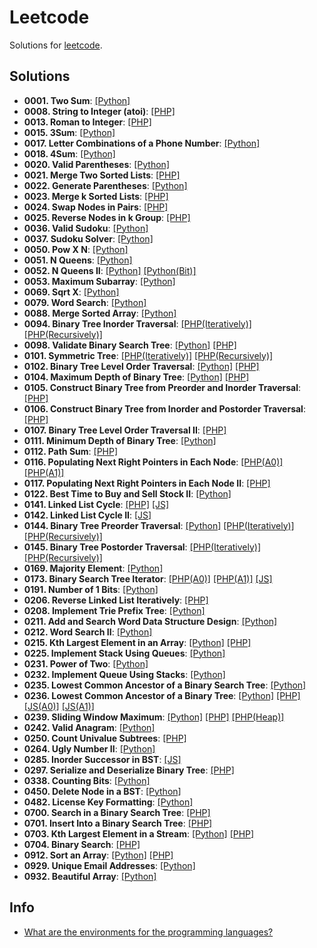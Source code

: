 # Leetcode

Solutions for [leetcode](https://leetcode.com/).

## Solutions

- **0001. Two Sum**: [[Python]](./python/solutions/s0001_two_sum.py)
- **0008. String to Integer (atoi)**: [[PHP]](./php/src/0008_string_to_integer_(atoi).php)
- **0013. Roman to Integer**: [[PHP]](./php/src/0013_roman_to_integer.php)
- **0015. 3Sum**: [[Python]](./python/solutions/s0015_3Sum.py)
- **0017. Letter Combinations of a Phone Number**: [[Python]](./python/solutions/s0017_Letter_Combinations_of_a_Phone_Number.py)
- **0018. 4Sum**: [[Python]](./python/solutions/s0018_4Sum.py)
- **0020. Valid Parentheses**: [[Python]](./python/solutions/s0020_valid_parentheses.py)
- **0021. Merge Two Sorted Lists**: [[PHP]](./php/src/0021_merge_two_sorted_lists.php)
- **0022. Generate Parentheses**: [[Python]](./python/solutions/s0022_Generate_Parentheses.py)
- **0023. Merge k Sorted Lists**: [[PHP]](./php/src/0023_merge_k_sorted_lists.php)
- **0024. Swap Nodes in Pairs**: [[PHP]](./php/src/0024_swap_nodes_in_pairs.php)
- **0025. Reverse Nodes in k Group**: [[PHP]](./php/src/0025_reverse_nodes_in_k_group.php)
- **0036. Valid Sudoku**: [[Python]](./python/solutions/s0036_Valid_Sudoku.py)
- **0037. Sudoku Solver**: [[Python]](./python/solutions/s0037_Sudoku_Solver.py)
- **0050. Pow X N**: [[Python]](./python/solutions/s0050_Pow_x_n.py)
- **0051. N Queens**: [[Python]](./python/solutions/s0051_N_Queens.py)
- **0052. N Queens II**: [[Python]](./python/solutions/s0052_N_Queens_II.py) [[Python(Bit)]](./python/solutions/s0052_N_Queens_II_bit.py)
- **0053. Maximum Subarray**: [[Python]](./python/solutions/s0053_maximum_subarray.py)
- **0069. Sqrt X**: [[Python]](./python/solutions/s0069_Sqrt_x.py)
- **0079. Word Search**: [[Python]](./python/solutions/s0079_Word_Search.py)
- **0088. Merge Sorted Array**: [[Python]](./python/solutions/s0088_merge_sorted_array.py)
- **0094. Binary Tree Inorder Traversal**: [[PHP(Iteratively)]](./php/src/0094_binary_tree_inorder_traversal_iteratively.php) [[PHP(Recursively)]](./php/src/0094_binary_tree_inorder_traversal_recursively.php)
- **0098. Validate Binary Search Tree**: [[Python]](./python/solutions/s0098_validate_binary_search_tree.py) [[PHP]](./php/src/0098_validate_binary_search_tree.php)
- **0101. Symmetric Tree**: [[PHP(Iteratively)]](./php/src/0101_symmetric_tree_iteratively.php) [[PHP(Recursively)]](./php/src/0101_symmetric_tree_recursively.php)
- **0102. Binary Tree Level Order Traversal**: [[Python]](./python/solutions/s0102_Binary_Tree_Level_Order_Traversal.py) [[PHP]](./php/src/0102_binary_tree_level_order_traversal.php)
- **0104. Maximum Depth of Binary Tree**: [[Python]](./python/solutions/s0104_Maximum_Depth_of_Binary_Tree.py) [[PHP]](./php/src/0104_maximum_depth_of_binary_tree.php)
- **0105. Construct Binary Tree from Preorder and Inorder Traversal**: [[PHP]](./php/src/0105_construct_binary_tree_from_preorder_and_inorder_traversal.php)
- **0106. Construct Binary Tree from Inorder and Postorder Traversal**: [[PHP]](./php/src/0106_construct_binary_tree_from_inorder_and_postorder_traversal.php)
- **0107. Binary Tree Level Order Traversal II**: [[PHP]](./php/src/0107_binary_tree_level_order_traversal_II.php)
- **0111. Minimum Depth of Binary Tree**: [[Python]](./python/solutions/s0111_Minimum_Depth_of_Binary_Tree.py)
- **0112. Path Sum**: [[PHP]](./php/src/0112_path_sum.php)
- **0116. Populating Next Right Pointers in Each Node**: [[PHP(A0)]](./php/src/0116_populating_next_right_pointers_in_each_node_a0.php) [[PHP(A1)]](./php/src/0116_populating_next_right_pointers_in_each_node_a1.php)
- **0117. Populating Next Right Pointers in Each Node II**: [[PHP]](./php/src/0117_populating_next_right_pointers_in_each_node_ii.php)
- **0122. Best Time to Buy and Sell Stock II**: [[Python]](./python/solutions/s0122_Best_Time_to_Buy_and_Sell_Stock_II.py)
- **0141. Linked List Cycle**: [[PHP]](./php/src/0141_linked_list_cycle.php) [[JS]](./js/src/0141_linked_list_cycle.js)
- **0142. Linked List Cycle II**: [[JS]](./js/src/0142_linked_list_cycle_II.js)
- **0144. Binary Tree Preorder Traversal**: [[Python]](./python/solutions/s0144_Binary_Tree_Preorder_Traversal.py) [[PHP(Iteratively)]](./php/src/0144_binary_tree_preorder_traversal_iteratively.php) [[PHP(Recursively)]](./php/src/0144_binary_tree_preorder_traversal_recursively.php)
- **0145. Binary Tree Postorder Traversal**: [[PHP(Iteratively)]](./php/src/0145_binary_tree_postorder_traversal_iteratively.php) [[PHP(Recursively)]](./php/src/0145_binary_tree_postorder_traversal_recursively.php)
- **0169. Majority Element**: [[Python]](./python/solutions/s0169_majority_element.py)
- **0173. Binary Search Tree Iterator**: [[PHP(A0)]](./php/src/0173_binary_search_tree_iterator_a0.php) [[PHP(A1)]](./php/src/0173_binary_search_tree_iterator_a1.php) [[JS]](./js/src/0173_binary_search_tree_iterator.js)
- **0191. Number of 1 Bits**: [[Python]](./python/solutions/s0191_Number_of_1_Bits.py)
- **0206. Reverse Linked List Iteratively**: [[PHP]](./php/src/0206_reverse_linked_list_iteratively.php)
- **0208. Implement Trie Prefix Tree**: [[Python]](./python/solutions/s0208_Implement_Trie_Prefix_Tree.py)
- **0211. Add and Search Word Data Structure Design**: [[Python]](./python/solutions/s0211_Add_and_Search_Word_Data_structure_design.py)
- **0212. Word Search II**: [[Python]](./python/solutions/s0212_Word_Search_II.py)
- **0215. Kth Largest Element in an Array**: [[Python]](./python/solutions/s0215_kth_largest_element_in_an_array.py) [[PHP]](./php/src/0215_kth_largest_element_in_an_array.php)
- **0225. Implement Stack Using Queues**: [[Python]](./python/solutions/s0225_implement_stack_using_queues.py)
- **0231. Power of Two**: [[Python]](./python/solutions/s0231_Power_of_Two.py)
- **0232. Implement Queue Using Stacks**: [[Python]](./python/solutions/s0232_implement_queue_using_stacks.py)
- **0235. Lowest Common Ancestor of a Binary Search Tree**: [[Python]](./python/solutions/s0235_Lowest_Common_Ancestor_of_a_Binary_Search_Tree.py)
- **0236. Lowest Common Ancestor of a Binary Tree**: [[Python]](./python/solutions/s0236_Lowest_Common_Ancestor_of_a_Binary_Tree.py) [[PHP]](./php/src/0236_lowest_common_ancestor_of_a_binary_tree.php) [[JS(A0)]](./js/src/0236_lowest_common_ancestor_of_a_binary_tree_a0.js) [[JS(A1)]](./js/src/0236_lowest_common_ancestor_of_a_binary_tree_a1.js)
- **0239. Sliding Window Maximum**: [[Python]](./python/solutions/s0239_sliding_window_maximum.py) [[PHP]](./php/src/0239_sliding_window_maximum.php) [[PHP(Heap)]](./php/src/0239_sliding_window_maximum_heap.php)
- **0242. Valid Anagram**: [[Python]](./python/solutions/s0242_valid_anagram.py)
- **0250. Count Univalue Subtrees**: [[PHP]](./php/src/0250_count_univalue_subtrees.php)
- **0264. Ugly Number II**: [[Python]](./python/solutions/s0264_ugly_number_II.py)
- **0285. Inorder Successor in BST**: [[JS]](./js/src/0285_inorder_successor_in_BST.js)
- **0297. Serialize and Deserialize Binary Tree**: [[PHP]](./php/src/0297_serialize_and_deserialize_binary_tree.php)
- **0338. Counting Bits**: [[Python]](./python/solutions/s0338_Counting_Bits.py)
- **0450. Delete Node in a BST**: [[Python]](./python/solutions/s0450_Delete_Node_in_a_BST.py)
- **0482. License Key Formatting**: [[Python]](./python/solutions/s0482_License_Key_Formatting.py)
- **0700. Search in a Binary Search Tree**: [[PHP]](./php/src/0700_search_in_a_binary_search_tree.php)
- **0701. Insert Into a Binary Search Tree**: [[PHP]](./php/src/0701_insert_into_a_binary_search_tree.php)
- **0703. Kth Largest Element in a Stream**: [[Python]](./python/solutions/s0703_kth_largest_element_in_a_stream.py) [[PHP]](./php/src/0703_kth_largest_element_in_a_stream.php)
- **0704. Binary Search**: [[PHP]](./php/src/0704_binary_search.php)
- **0912. Sort an Array**: [[Python]](./python/solutions/s0912_sort_an_array.py) [[PHP]](./php/src/0912_sort_an_array.php)
- **0929. Unique Email Addresses**: [[Python]](./python/solutions/s0929_Unique_Email_Addresses.py)
- **0932. Beautiful Array**: [[Python]](./python/solutions/s0932_beautiful_array.py)

## Info

- [What are the environments for the programming languages?](https://support.leetcode.com/hc/en-us/articles/360011833974-What-are-the-environments-for-the-programming-languages)
